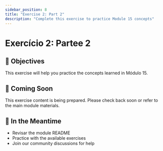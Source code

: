 ```yaml
---
sidebar_position: 8
title: "Exercise 2: Part 2"
description: "Complete this exercise to practice Module 15 concepts"
---
```


# Exercício 2: Partee 2

## 🎯 Objectives

This exercise will help you practice the concepts learned in Módulo 15.

## 📝 Coming Soon

This exercise content is being prepared. Please check back soon or refer to the main module materials.

## 🚀 In the Meantime

- Revisar the module README
- Practice with the available exercises
- Join our community discussions for help
